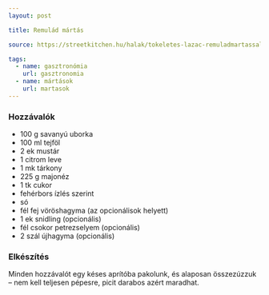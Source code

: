 ```yaml
---
layout: post

title: Remulád mártás

source: https://streetkitchen.hu/halak/tokeletes-lazac-remuladmartassal

tags:
  - name: gasztronómia
    url: gasztronomia
  - name: mártások
    url: martasok
---
```


### Hozzávalók
 - 100 g savanyú uborka
 - 100 ml tejföl
 - 2 ek mustár
 - 1 citrom leve
 - 1 mk tárkony
 - 225 g majonéz
 - 1 tk cukor
 - fehérbors ízlés szerint
 - só
 - fél fej vöröshagyma (az opcionálisok helyett)
 - 1 ek snidling (opcionális)
 - fél csokor petrezselyem (opcionális)
 - 2 szál újhagyma (opcionális)


### Elkészítés
Minden hozzávalót egy késes aprítóba pakolunk, és alaposan összezúzzuk – nem
kell teljesen pépesre, picit darabos azért maradhat.
